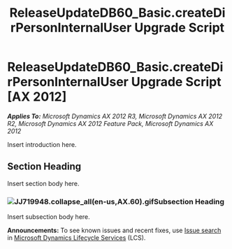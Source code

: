 ﻿---
title: ReleaseUpdateDB60_Basic.createDirPersonInternalUser Upgrade Script
TOCTitle: ReleaseUpdateDB60_Basic.createDirPersonInternalUser Upgrade Script
ms:assetid: eccb210c-af14-900c-3954-29090f41cdb0
ms:mtpsurl: https://msdn.microsoft.com/en-us/library/JJ719948(v=AX.60)
ms:contentKeyID: 49712020
ms.date: 05/18/2015
mtps_version: v=AX.60
---

# ReleaseUpdateDB60\_Basic.createDirPersonInternalUser Upgrade Script [AX 2012]


_**Applies To:** Microsoft Dynamics AX 2012 R3, Microsoft Dynamics AX 2012 R2, Microsoft Dynamics AX 2012 Feature Pack, Microsoft Dynamics AX 2012_

Insert introduction here.

## Section Heading

Insert section body here.

### ![JJ719948.collapse\_all(en-us,AX.60).gif](images/Gg863931.collapse_all(en-us,AX.60).gif "JJ719948.collapse_all(en-us,AX.60).gif")Subsection Heading

Insert subsection body here.

  
**Announcements:** To see known issues and recent fixes, use [Issue search](http://go.microsoft.com/fwlink/?linkid=389258) in [Microsoft Dynamics Lifecycle Services](http://go.microsoft.com/fwlink/?linkid=306505) (LCS).

